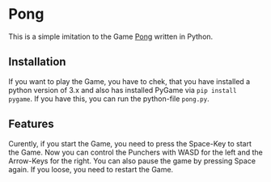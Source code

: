 # Pong

This is a simple imitation to the Game [Pong](https://en.wikipedia.org/wiki/Pong) written in Python.

## Installation

If you want to play the Game, you have to chek, that you have installed a python version of 3.x and also has installed PyGame via `pip install pygame`. If you have this, you can run the python-file `pong.py`.

## Features

Curently, if you start the Game, you need to press the Space-Key to start the Game. Now you can control the Punchers with WASD for the left and the Arrow-Keys for the right. You can also pause the game by pressing Space again. If you loose, you need to restart the Game.

